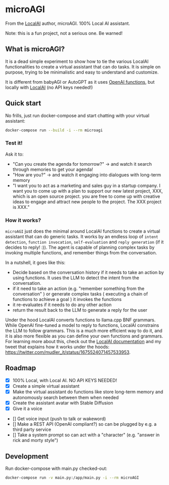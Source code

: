 # microAGI

From the [LocalAI](https://localai.io) author, microAGI. 100% Local AI assistant.

Note: this is a fun project, not a serious one. Be warned!

## What is microAGI?

It is a dead simple experiment to show how to tie the various LocalAI functionalities to create a virtual assistant that can do tasks. It is simple on purpose, trying to be minimalistic and easy to understand and customize.

It is different from babyAGI or AutoGPT as it uses [OpenAI functions](https://openai.com/blog/function-calling-and-other-api-updates), but locally with [LocalAI](https://localai.io) (no API keys needed!)

## Quick start

No frills, just run docker-compose and start chatting with your virtual assistant:

```bash
docker-compose run --build -i --rm microagi
```

### Test it!

Ask it to:

- "Can you create the agenda for tomorrow?"
  -> and watch it search through memories to get your agenda!
- "How are you?"
  -> and watch it engaging into dialogues with long-term memory
- "I want you to act as a marketing and sales guy in a startup company. I want you to come up with a plan to support our new latest project, XXX, which is an open source project. you are free to come up with creative ideas to engage and attract new people to the project. The XXX project is XXX."

### How it works?

`microAGI` just does the minimal around LocalAI functions to create a virtual assistant that can do generic tasks. It works by an endless loop of `intent detection`, `function invocation`, `self-evaluation` and `reply generation` (if it decides to reply! :)). The agent is capable of planning complex tasks by invoking multiple functions, and remember things from the conversation.

In a nutshell, it goes like this:

- Decide based on the conversation history if it needs to take an action by using functions. It uses the LLM to detect the intent from the conversation.
- if it need to take an action (e.g. "remember something from the conversation" ) or generate complex tasks ( executing a chain of functions to achieve a goal ) it invokes the functions
- it re-evaluates if it needs to do any other action
- return the result back to the LLM to generate a reply for the user

Under the hood LocalAI converts functions to llama.cpp BNF grammars. While OpenAI fine-tuned a model to reply to functions, LocalAI constrains the LLM to follow grammars. This is a much more efficient way to do it, and it is also more flexible as you can define your own functions and grammars. For learning more about this, check out the [LocalAI documentation](https://localai.io/docs/llm) and my tweet that explains how it works under the hoods: https://twitter.com/mudler_it/status/1675524071457533953.

## Roadmap

- [x] 100% Local, with Local AI. NO API KEYS NEEDED!
- [x] Create a simple virtual assistant
- [x] Make the virtual assistant do functions like store long-term memory and autonomously search between them when needed
- [x] Create the assistant avatar with Stable Diffusion
- [x] Give it a voice 
- [] Get voice input (push to talk or wakeword)
- [] Make a REST API (OpenAI compliant?) so can be plugged by e.g. a third party service
- [] Take a system prompt so can act with a "character" (e.g. "answer in rick and morty style")

## Development

Run docker-compose with main.py checked-out:

```bash
docker-compose run -v main.py:/app/main.py -i --rm microAGI
```